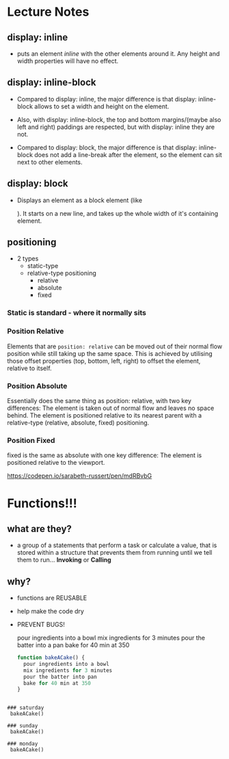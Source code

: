 # Lecture Notes

## display: inline
- puts an element *inline* with the other elements around it. Any height and width properties will have no effect.

## display: inline-block
- Compared to display: inline, the major difference is that display: inline-block allows to set a width and height on the element.

- Also, with display: inline-block, the top and bottom margins/(maybe also left and right) paddings are respected, but with display: inline they are not.

- Compared to display: block, the major difference is that display: inline-block does not add a line-break after the element, so the element can sit next to other elements.

## display: block
- Displays an element as a block element (like <p>). It starts on a new line, and takes up the whole width of it's containing element.

## positioning
- 2 types
  - static-type
  - relative-type positioning
    - relative
    - absolute
    - fixed

### Static is standard - where it normally sits

### Position Relative
Elements that are `position: relative` can be moved out of their normal flow position while still taking up the same space. This is achieved by utilising those offset properties (top, bottom, left, right) to offset the element, relative to itself.

### Position Absolute
Essentially does the same thing as position: relative, with two key differences:
The element is taken out of normal flow and leaves no space behind.
The element is positioned relative to its nearest parent with a relative-type (relative, absolute, fixed) positioning.

### Position Fixed
fixed is the same as absolute with one key difference:
The element is positioned relative to the viewport.


https://codepen.io/sarabeth-russert/pen/mdRBvbG

# Functions!!!

## what are they?
- a group of a statements that perform a task or calculate a value, that is stored within a structure that prevents them from running until we tell them to run... **Invoking** or **Calling**

## why?
- functions are REUSABLE
- help make the code dry
- PREVENT BUGS!

  pour ingredients into a bowl
  mix ingredients for 3 minutes
  pour the batter into a pan
  bake for 40 min at 350

  ```js
  function bakeACake() {
    pour ingredients into a bowl
    mix ingredients for 3 minutes
    pour the batter into pan
    bake for 40 min at 350
  }
 ```

 ### saturday
  bakeACake()

### sunday
  bakeACake()

### monday
  bakeACake()